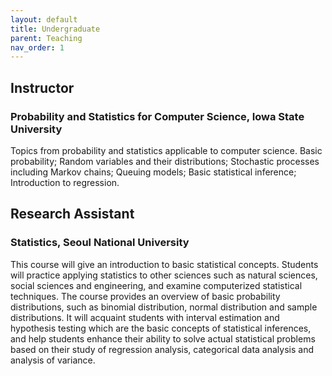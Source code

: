 ```yaml
---
layout: default
title: Undergraduate
parent: Teaching
nav_order: 1
---
```


## Instructor 

### Probability and Statistics for Computer Science, Iowa State University
Topics from probability and statistics applicable to computer science. Basic probability; Random variables and their distributions; Stochastic processes including Markov chains; Queuing models; Basic statistical inference; Introduction to regression.

## Research Assistant

### Statistics, Seoul National University
This course will give an introduction to basic statistical concepts. Students will practice applying statistics to other sciences such as natural sciences, social sciences and engineering, and examine computerized statistical techniques. The course provides an overview of basic probability distributions, such as binomial distribution, normal distribution and sample distributions. It will acquaint students with interval estimation and hypothesis testing which are the basic concepts of statistical inferences, and help students enhance their ability to solve actual statistical problems based on their study of regression analysis, categorical data analysis and analysis of variance.

